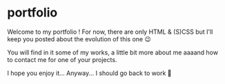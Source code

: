 # portfolio
Welcome to my portfolio ! For now, there are only HTML & (S)CSS but I'll keep you posted about the evolution of this one 😉

You will find in it some of my works, a little bit more about me aaaand how to contact me for one of your projects.

I hope you enjoy it... Anyway... I should go back to work 👀
